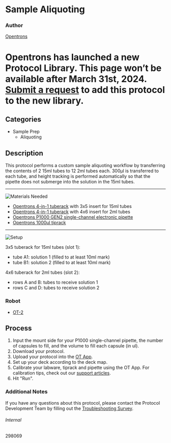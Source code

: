 # Sample Aliquoting

### Author
[Opentrons](https://opentrons.com/)


# Opentrons has launched a new Protocol Library. This page won’t be available after March 31st, 2024. [Submit a request](https://docs.google.com/forms/d/e/1FAIpQLSdYYp9QCKow4nn0KlCVsMS3HX0eJ0N9O7-erajKvcpT0lWbSg/viewform) to add this protocol to the new library.

## Categories
* Sample Prep
	* Aliquoting

## Description
This protocol performs a custom sample aliquoting workflow by transferring the contents of 2 15ml tubes to 12 2ml tubes each. 300µl is transferred to each tube, and height tracking is performed automatically so that the pipette does not submerge into the solution in the 15ml tubes.

---
![Materials Needed](https://s3.amazonaws.com/opentrons-protocol-library-website/custom-README-images/001-General+Headings/materials.png)

* [Opentrons 4-in-1 tuberack](https://shop.opentrons.com/collections/verified-labware/products/tube-rack-set-1) with 3x5 insert for 15ml tubes
* [Opentrons 4-in-1 tuberack](https://shop.opentrons.com/collections/verified-labware/products/tube-rack-set-1) with 4x6 insert for 2ml tubes
* [Opentrons P1000 GEN2 single-channel electronic pipette](https://shop.opentrons.com/collections/ot-2-pipettes/products/single-channel-electronic-pipette?variant=5984549142557)
* [Opentrons 1000µl tiprack](https://shop.opentrons.com/collections/opentrons-tips/products/opentrons-1000ul-tips)

---
![Setup](https://s3.amazonaws.com/opentrons-protocol-library-website/custom-README-images/001-General+Headings/Setup.png)

3x5 tuberack for 15ml tubes (slot 1):
* tube A1: solution 1 (filled to at least 10ml mark)
* tube B1: solution 2 (filled to at least 10ml mark)

4x6 tuberack for 2ml tubes (slot 2):
* rows A and B: tubes to receive solution 1
* rows C and D: tubes to receive solution 2

### Robot
* [OT-2](https://opentrons.com/ot-2)

## Process
1. Input the mount side for your P1000 single-channel pipette, the number of capsules to fill, and the volume to fill each capsule (in ul).
2. Download your protocol.
3. Upload your protocol into the [OT App](https://opentrons.com/ot-app).
4. Set up your deck according to the deck map.
5. Calibrate your labware, tiprack and pipette using the OT App. For calibration tips, check out our [support articles](https://support.opentrons.com/en/collections/1559720-guide-for-getting-started-with-the-ot-2).
6. Hit "Run".

### Additional Notes
If you have any questions about this protocol, please contact the Protocol Development Team by filling out the [Troubleshooting Survey](https://protocol-troubleshooting.paperform.co/).

###### Internal
298069
